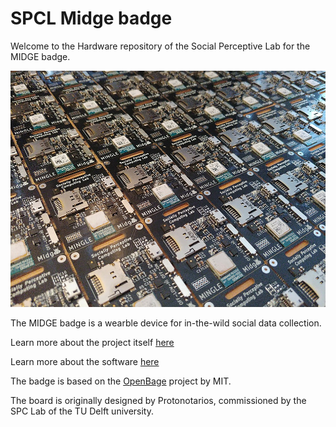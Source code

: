 # SPCL Midge badge

Welcome to the Hardware repository of the Social Perceptive Lab for the MIDGE badge.

![Test](./Media/overview.jpg)

The MIDGE badge is a wearble device for in-the-wild social data collection.

Learn more about the project itself [here](https://conflab.ewi.tudelft.nl/)

Learn more about the software [here](https://github.com/TUDelft-SPC-Lab/midge-code)

The badge is based on the [OpenBage](https://github.com/HumanDynamics/openbadge) project by MIT.

The board is originally designed by Protonotarios, commissioned by the SPC Lab of the TU Delft university.

